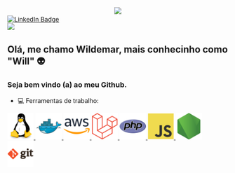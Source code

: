 <div id="header" align="center">
  <img src="https://media.giphy.com/media/2Eh9l5e0QH41sg0bbL/giphy.gif?cid=ecf05e47qkzw6wfvf9vy3q080kxwagtuwgnl6uaposqvsnio&ep=v1_gifs_related&rid=giphy.gif&ct=g" width="250"/>
</div>
<div id="badges">
  <a href="https://www.linkedin.com/in/wildemar-barbosa/">
    <img src="https://img.shields.io/badge/LinkedIn-blue?style=for-the-badge&logo=linkedin&logoColor=white" alt="LinkedIn Badge"/>
  </a>

  
</div>
<img src="https://komarev.com/ghpvc/?username=demaroto" />

## Olá, me chamo Wildemar, mais conhecinho como "Will" 👽
### Seja bem vindo (a) ao meu Github.
- 💻 Ferramentas de trabalho:

<div id="badges">
    <a href="#">
    <img src="https://raw.githubusercontent.com/devicons/devicon/master/icons/linux/linux-original.svg" width="60" />
  </a>
  <a href="#">
    <img src="https://raw.githubusercontent.com/devicons/devicon/master/icons/docker/docker-original.svg" width="60" />
  </a>
  <a href="#">
    <img src="https://raw.githubusercontent.com/devicons/devicon/master/icons/amazonwebservices/amazonwebservices-original-wordmark.svg" width="60" />
  </a>
    <a href="#">
    <img src="https://raw.githubusercontent.com/devicons/devicon/master/icons/laravel/laravel-original.svg" width="60" />
  </a>
  <a href="#">
    <img src="https://raw.githubusercontent.com/devicons/devicon/master/icons/php/php-original.svg" width="60" />
  </a>
  <a href="#">
    <img src="https://raw.githubusercontent.com/devicons/devicon/master/icons/javascript/javascript-original.svg" width="60" />
  </a>
    <a href="#">
    <img src="https://raw.githubusercontent.com/devicons/devicon/master/icons/nodejs/nodejs-original.svg" width="60" />
  </a>
 <a href="#">
    <img src="https://raw.githubusercontent.com/devicons/devicon/master/icons/git/git-original-wordmark.svg" width="60" />
  </a>
</div>  

